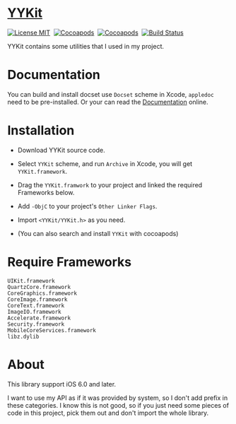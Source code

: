 [YYKit](https://github.com/ibireme/YYKit)
==============

[![License MIT](https://img.shields.io/badge/license-MIT-green.svg?style=flat)](https://raw.githubusercontent.com/ibireme/YYKit/master/LICENSE)&nbsp;
[![Cocoapods](http://img.shields.io/cocoapods/v/YYKit.svg?style=flat)](http://cocoapods.org/?q=YYKit)&nbsp;
[![Cocoapods](http://img.shields.io/cocoapods/p/YYKit.svg?style=flat)](http://cocoapods.org/?q=YYKit)&nbsp;
[![Build Status](https://api.travis-ci.org/ibireme/YYKit.svg)](https://travis-ci.org/ibireme/YYKit)&nbsp;

YYKit contains some utilities that I used in my project.


Documentation
==============

You can build and install docset use `Docset` scheme in Xcode, `appledoc` need to be pre-installed. 
Or your can read the [Documentation](http://github.ibireme.com/yykit/doc/) online.


Installation
==============

* Download YYKit source code.
* Select `YYKit` scheme, and run `Archive` in Xcode, you will get `YYKit.framework`.
* Drag the `YYKit.framwork` to your project and linked the required Frameworks below.
* Add `-ObjC` to your project's `Other Linker Flags`.
* Import `<YYKit/YYKit.h>` as you need.

* (You can also search and install `YYKit` with cocoapods)


Require Frameworks
==============
    UIKit.framework
    QuartzCore.framework
    CoreGraphics.framework
    CoreImage.framework
    CoreText.framework
    ImageIO.framework
    Accelerate.framework
    Security.framework
    MobileCoreServices.framework
    libz.dylib

About
==============
This library support iOS 6.0 and later.

I want to use my API as if it was provided by system, so I don't add prefix in
these categories. I know this is not good, so if you just need some pieces of code
in this project, pick them out and don't import the whole library.
